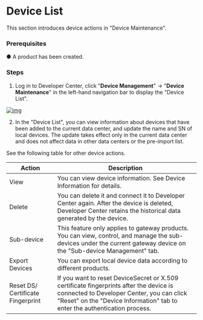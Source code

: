 # Device List

 

This section introduces device actions in "Device Maintenance".

 

### **Prerequisites**

●  A product has been created.

 

### **Steps**

1.   Log in to Developer Center, click "**Device Management**" → "**Device Maintenance**" in the left-hand navigation bar to display the "Device List".


<a data-fancybox title="img" href="/en/guide/image2022-3-8_16-43-12.png?version=2&modificationDate=1647338478000&api=v2">![img](/en/guide/image2022-3-8_16-43-12.png?version=2&modificationDate=1647338478000&api=v2)</a>

2.   In the "Device List", you can view information about devices that have been added to the current data center, and update the name and SN of local devices. The update takes effect only in the current data center and does not affect data in other data centers or the pre-import list.

 

See the following table for other device actions.

 

| **Action**                         | **Description**                                                                                                                                                                                                      |
| ---------------------------------- | -------------------------------------------------------------------------------------------------------------------------------------------------------------------------------------------------------------------- |
| View                               | You can  view device information. See Device Information for details.                                                                                                                                                |
| Delete                             | You can delete it and connect it to Developer Center again. After the device is deleted, Developer Center retains the historical data generated by the  device.                                                      |
| Sub-device                         | This feature  only applies to gateway products. You can view, control, and manage the  sub-devices under the current gateway device on the "Sub-device  Management" tab.                                             |
| Export Devices                     | You can export  local device data according to  different products.                                                                                                                                                  |
| Reset DS/ Certificate  Fingerprint | If you want to reset DeviceSecret or  X.509 certificate fingerprints after the device is connected to Developer  Center, you can click "Reset" on the "Device Information"  tab to enter the authentication process. |

 



